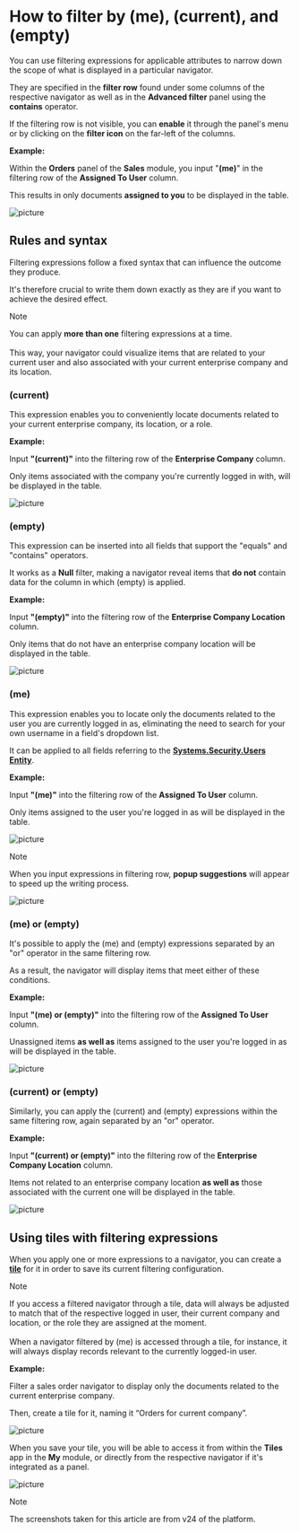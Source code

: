 # How to filter by (me), (current), and (empty)
 
You can use filtering expressions for applicable attributes to narrow down the scope of what is displayed in a particular navigator.
 
They are specified in the **filter row** found under some columns of the respective navigator as well as in the **Advanced filter** panel using the **contains** operator.
 
If the filtering row is not visible, you can **enable** it through the panel's menu or by clicking on the **filter icon** on the far-left of the columns.

**Example:**

Within the **Orders** panel of the **Sales** module, you input "**(me)**" in the filtering row of the **Assigned To User** column.

This results in only documents **assigned to you** to be displayed in the table.
 
![picture](pictures/filtering_expression_(me)_29_03.png)
 
## Rules and syntax
 
Filtering expressions follow a fixed syntax that can influence the outcome they produce.

It's therefore crucial to write them down exactly as they are if you want to achieve the desired effect.

> [!NOTE]
> 
> You can apply **more than one** filtering expressions at a time. <br><br> This way, your navigator could visualize items that are related to your current user and also associated with your current enterprise company and its location. 
 
### (current)

This expression enables you to conveniently locate documents related to your current enterprise company, its location, or a role.

**Example:**

Input **"(current)"** into the filtering row of the **Enterprise Company** column. 

Only items associated with the company you're currently logged in with, will be displayed in the table.
 
![picture](pictures/filtering_expression_(current)_29_03.png)

### (empty)

This expression can be inserted into all fields that support the "equals" and "contains" operators.

It works as a **Null** filter, making a navigator reveal items that **do not** contain data for the column in which (empty) is applied.

**Example:**

Input **"(empty)"** into the filtering row of the **Enterprise Company Location** column. 

Only items that do not have an enterprise company location will be displayed in the table.

![picture](pictures/empty_screenshots.png)

### (me)

This expression enables you to locate only the documents related to the user you are currently logged in as, eliminating the need to search for your own username in a field's dropdown list.

It can be applied to all fields referring to the **[Systems.Security.Users Entity](https://docs.erp.net/model/entities/Systems.Security.Users.html)**.

**Example:**

Input **"(me)"** into the filtering row of the **Assigned To User** column. 

Only items assigned to the user you're logged in as will be displayed in the table.

![picture](pictures/me_screenshots.png)
 
> [!NOTE]
> 
> When you input expressions in filtering row, **popup suggestions** will appear to speed up the writing process.

![picture](pictures/filtering_expression_popup_29_03.png)

### (me) or (empty)

It's possible to apply the (me) and (empty) expressions separated by an "or" operator in the same filtering row.

As a result, the navigator will display items that meet either of these conditions.

**Example:**

Input **"(me) or (empty)"** into the filtering row of the **Assigned To User** column. 

Unassigned items **as well as** items assigned to the user you're logged in as will be displayed in the table.

![picture](pictures/me_or_emptys.png)

### (current) or (empty)

Similarly, you can apply the (current) and (empty) expressions within the same filtering row, again separated by an "or" operator.

**Example:**

Input **"(current) or (empty)"** into the filtering row of the **Enterprise Company Location** column. 

Items not related to an enterprise company location **as well as** those associated with the current one will be displayed in the table.

![picture](pictures/current_or_emptys.png)

## Using tiles with filtering expressions

When you apply one or more expressions to a navigator, you can create a **[tile](https://docs.erp.net/webclient/introduction/my-apps/tiles.html)** for it in order to save its current filtering configuration.

> [!NOTE]
> 
> If you access a filtered navigator through a tile, data will always be adjusted to match that of the respective logged in user, their current company and location, or the role they are assigned at the moment. <br><br>
> When a navigator filtered by (me) is accessed through a tile, for instance, it will always display records relevant to the currently logged-in user.

**Example:**

Filter a sales order navigator to display only the documents related to the current enterprise company. 

Then, create a tile for it, naming it “Orders for current company”.
 
![picture](pictures/orders_for_tile.png)
 
When you save your tile, you will be able to access it from within the **Tiles** app in the **My** module, or directly from the respective navigator if it's integrated as a panel.
 
![picture](pictures/tiles_readys.png)

> [!NOTE]
> The screenshots taken for this article are from v24 of the platform.
